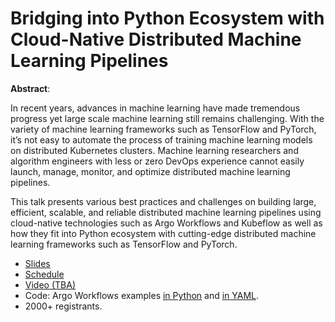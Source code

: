 # Bridging into Python Ecosystem with Cloud-Native Distributed Machine Learning Pipelines

**Abstract**:

In recent years, advances in machine learning have made tremendous progress yet large scale machine learning still remains challenging. With the variety of machine learning frameworks such as TensorFlow and PyTorch, it’s not easy to automate the process of training machine learning models on distributed Kubernetes clusters. Machine learning researchers and algorithm engineers with less or zero DevOps experience cannot easily launch, manage, monitor, and optimize distributed machine learning pipelines.

This talk presents various best practices and challenges on building large, efficient, scalable, and reliable distributed machine learning pipelines using cloud-native technologies such as Argo Workflows and Kubeflow as well as how they fit into Python ecosystem with cutting-edge distributed machine learning frameworks such as TensorFlow and PyTorch.

* [Slides](presentation.pdf)
* [Schedule](https://argoproj.github.io/argocon21/)
* [Video (TBA)](TBA)
* Code: Argo Workflows examples [in Python](couler-examples.py) and [in YAML](argo-workflows.yaml).
* 2000+ registrants.

